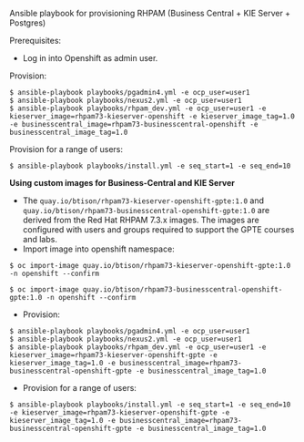 Ansible playbook for provisioning RHPAM (Business Central + KIE Server + Postgres)

Prerequisites:
* Log in into Openshift as admin user.

Provision:
```
$ ansible-playbook playbooks/pgadmin4.yml -e ocp_user=user1
$ ansible-playbook playbooks/nexus2.yml -e ocp_user=user1
$ ansible-playbook playbooks/rhpam_dev.yml -e ocp_user=user1 -e kieserver_image=rhpam73-kieserver-openshift -e kieserver_image_tag=1.0 -e businesscentral_image=rhpam73-businesscentral-openshift -e businesscentral_image_tag=1.0  
```

Provision for a range of users:
```
$ ansible-playbook playbooks/install.yml -e seq_start=1 -e seq_end=10
```

__Using custom images for Business-Central and KIE Server__
* The `quay.io/btison/rhpam73-kieserver-openshift-gpte:1.0` and `quay.io/btison/rhpam73-businesscentral-openshift-gpte:1.0` are derived from the Red Hat RHPAM 7.3.x images. The images are configured with users and groups required to support the GPTE courses and labs.
* Import image into openshift namespace:
```
$ oc import-image quay.io/btison/rhpam73-kieserver-openshift-gpte:1.0 -n openshift --confirm
```
```
$ oc import-image quay.io/btison/rhpam73-businesscentral-openshift-gpte:1.0 -n openshift --confirm
```
* Provision:
```
$ ansible-playbook playbooks/pgadmin4.yml -e ocp_user=user1
$ ansible-playbook playbooks/nexus2.yml -e ocp_user=user1
$ ansible-playbook playbooks/rhpam_dev.yml -e ocp_user=user1 -e kieserver_image=rhpam73-kieserver-openshift-gpte -e kieserver_image_tag=1.0 -e businesscentral_image=rhpam73-businesscentral-openshift-gpte -e businesscentral_image_tag=1.0
```
* Provision for a range of users:
```
$ ansible-playbook playbooks/install.yml -e seq_start=1 -e seq_end=10 -e kieserver_image=rhpam73-kieserver-openshift-gpte -e kieserver_image_tag=1.0 -e businesscentral_image=rhpam73-businesscentral-openshift-gpte -e businesscentral_image_tag=1.0
```
